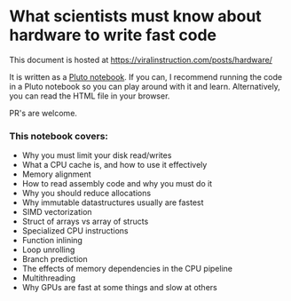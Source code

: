 # What scientists must know about hardware to write fast code

This document is hosted at https://viralinstruction.com/posts/hardware/

It is written as a [Pluto notebook](https://github.com/fonsp/Pluto.jl). If you can, I recommend running the code in a Pluto notebook so you can play around with it and learn. Alternatively, you can read the HTML file in your browser.

PR's are welcome.

### This notebook covers:
* Why you must limit your disk read/writes
* What a CPU cache is, and how to use it effectively
* Memory alignment
* How to read assembly code and why you must do it
* Why you should reduce allocations
* Why immutable datastructures usually are fastest
* SIMD vectorization
* Struct of arrays vs array of structs
* Specialized CPU instructions
* Function inlining
* Loop unrolling
* Branch prediction
* The effects of memory dependencies in the CPU pipeline
* Multithreading
* Why GPUs are fast at some things and slow at others
